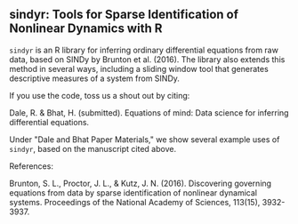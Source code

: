 
## sindyr: Tools for Sparse Identification of Nonlinear Dynamics with R

`sindyr` is an R library for inferring ordinary differential equations from raw data, based on SINDy by Brunton et al. (2016). The library also extends this method in several ways, including a sliding window tool that generates descriptive measures of a system from SINDy.

If you use the code, toss us a shout out by citing:

Dale, R. & Bhat, H. (submitted). Equations of mind: Data science for inferring differential equations.

Under "Dale and Bhat Paper Materials," we show several example uses of `sindyr`, based on the manuscript cited above.

References:

Brunton, S. L., Proctor, J. L., & Kutz, J. N. (2016). Discovering governing equations from data by sparse identification of nonlinear dynamical systems. Proceedings of the National Academy of Sciences, 113(15), 3932-3937.